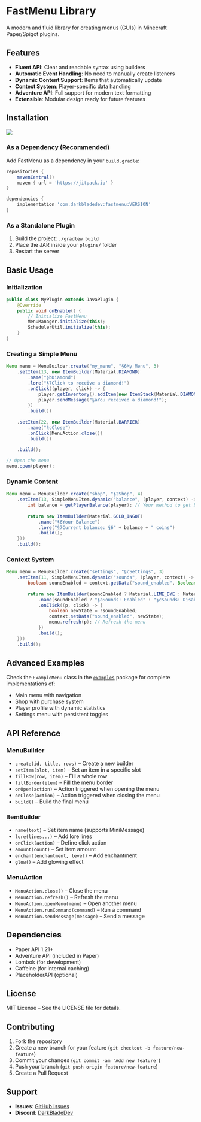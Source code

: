 # FastMenu Library

A modern and fluid library for creating menus (GUIs) in Minecraft Paper/Spigot plugins.

## Features

- **Fluent API**: Clear and readable syntax using builders
- **Automatic Event Handling**: No need to manually create listeners
- **Dynamic Content Support**: Items that automatically update
- **Context System**: Player-specific data handling
- **Adventure API**: Full support for modern text formatting
- **Extensible**: Modular design ready for future features

## Installation

[![](https://jitpack.io/v/DarkBladeDev/FastMenuLib.svg)](https://jitpack.io/#DarkBladeDev/FastMenuLib)

### As a Dependency (Recommended)

Add FastMenu as a dependency in your `build.gradle`:

```gradle
repositories {
    mavenCentral()
    maven { url = 'https://jitpack.io' }
}

dependencies {
    implementation 'com.darkbladedev:fastmenu:VERSION'
}
```

### As a Standalone Plugin

1. Build the project: `./gradlew build`
2. Place the JAR inside your `plugins/` folder
3. Restart the server

## Basic Usage

### Initialization

```java
public class MyPlugin extends JavaPlugin {
    @Override
    public void onEnable() {
        // Initialize FastMenu
        MenuManager.initialize(this);
        SchedulerUtil.initialize(this);
    }
}
```

### Creating a Simple Menu

```java
Menu menu = MenuBuilder.create("my_menu", "§6My Menu", 3)
    .setItem(13, new ItemBuilder(Material.DIAMOND)
        .name("§bDiamond")
        .lore("§7Click to receive a diamond!")
        .onClick((player, click) -> {
            player.getInventory().addItem(new ItemStack(Material.DIAMOND));
            player.sendMessage("§aYou received a diamond!");
        })
        .build())
    
    .setItem(22, new ItemBuilder(Material.BARRIER)
        .name("§cClose")
        .onClick(MenuAction.close())
        .build())
    
    .build();

// Open the menu
menu.open(player);
```

### Dynamic Content

```java
Menu menu = MenuBuilder.create("shop", "§2Shop", 4)
    .setItem(13, SimpleMenuItem.dynamic("balance", (player, context) -> {
        int balance = getPlayerBalance(player); // Your method to get balance
        
        return new ItemBuilder(Material.GOLD_INGOT)
            .name("§6Your Balance")
            .lore("§7Current balance: §6" + balance + " coins")
            .build();
    }))
    .build();
```

### Context System

```java
Menu menu = MenuBuilder.create("settings", "§cSettings", 3)
    .setItem(11, SimpleMenuItem.dynamic("sounds", (player, context) -> {
        boolean soundEnabled = context.getData("sound_enabled", Boolean.class, true);
        
        return new ItemBuilder(soundEnabled ? Material.LIME_DYE : Material.GRAY_DYE)
            .name(soundEnabled ? "§aSounds: Enabled" : "§cSounds: Disabled")
            .onClick((p, click) -> {
                boolean newState = !soundEnabled;
                context.setData("sound_enabled", newState);
                menu.refresh(p); // Refresh the menu
            })
            .build();
    }))
    .build();
```

## Advanced Examples

Check the `ExampleMenu` class in the [`examples`](https://github.com/DarkBladeDev/FastMenuLib/tree/c7ad3d9d7badce4945cc6e29df8b2c0badffea4e/src/main/java/com/darkbladedev/fastmenu/examples) package for complete implementations of:

- Main menu with navigation
- Shop with purchase system
- Player profile with dynamic statistics
- Settings menu with persistent toggles

## API Reference

### MenuBuilder

- `create(id, title, rows)` – Create a new builder
- `setItem(slot, item)` – Set an item in a specific slot
- `fillRow(row, item)` – Fill a whole row
- `fillBorder(item)` – Fill the menu border
- `onOpen(action)` – Action triggered when opening the menu
- `onClose(action)` – Action triggered when closing the menu
- `build()` – Build the final menu

### ItemBuilder

- `name(text)` – Set item name (supports MiniMessage)
- `lore(lines...)` – Add lore lines
- `onClick(action)` – Define click action
- `amount(count)` – Set item amount
- `enchant(enchantment, level)` – Add enchantment
- `glow()` – Add glowing effect

### MenuAction

- `MenuAction.close()` – Close the menu
- `MenuAction.refresh()` – Refresh the menu
- `MenuAction.openMenu(menu)` – Open another menu
- `MenuAction.runCommand(command)` – Run a command
- `MenuAction.sendMessage(message)` – Send a message

## Dependencies

- Paper API 1.21+
- Adventure API (included in Paper)
- Lombok (for development)
- Caffeine (for internal caching)
- PlaceholderAPI (optional)

## License

MIT License – See the LICENSE file for details.

## Contributing

1. Fork the repository
2. Create a new branch for your feature (`git checkout -b feature/new-feature`)
3. Commit your changes (`git commit -am 'Add new feature'`)
4. Push your branch (`git push origin feature/new-feature`)
5. Create a Pull Request

## Support

- **Issues**: [GitHub Issues](https://github.com/DarkBladeDev/FastMenuLib/issues)
- **Discord**: [DarkBladeDev](https://discord.com/users/835986372594630706)
